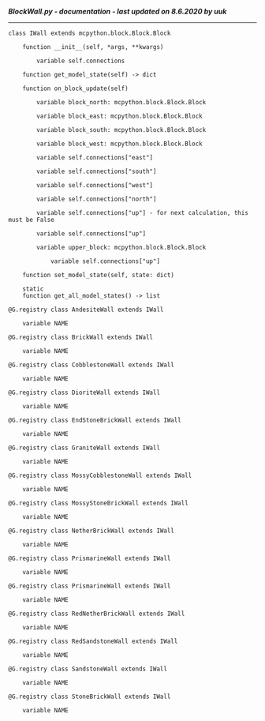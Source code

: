 ***BlockWall.py - documentation - last updated on 8.6.2020 by uuk***
___

    class IWall extends mcpython.block.Block.Block

        function __init__(self, *args, **kwargs)

            variable self.connections

        function get_model_state(self) -> dict

        function on_block_update(self)

            variable block_north: mcpython.block.Block.Block

            variable block_east: mcpython.block.Block.Block

            variable block_south: mcpython.block.Block.Block

            variable block_west: mcpython.block.Block.Block

            variable self.connections["east"]

            variable self.connections["south"]

            variable self.connections["west"]

            variable self.connections["north"]

            variable self.connections["up"] - for next calculation, this must be False

            variable self.connections["up"]

            variable upper_block: mcpython.block.Block.Block

                variable self.connections["up"]

        function set_model_state(self, state: dict)

        static
        function get_all_model_states() -> list

    @G.registry class AndesiteWall extends IWall

        variable NAME

    @G.registry class BrickWall extends IWall

        variable NAME

    @G.registry class CobblestoneWall extends IWall

        variable NAME

    @G.registry class DioriteWall extends IWall

        variable NAME

    @G.registry class EndStoneBrickWall extends IWall

        variable NAME

    @G.registry class GraniteWall extends IWall

        variable NAME

    @G.registry class MossyCobblestoneWall extends IWall

        variable NAME

    @G.registry class MossyStoneBrickWall extends IWall

        variable NAME

    @G.registry class NetherBrickWall extends IWall

        variable NAME

    @G.registry class PrismarineWall extends IWall

        variable NAME

    @G.registry class PrismarineWall extends IWall

        variable NAME

    @G.registry class RedNetherBrickWall extends IWall

        variable NAME

    @G.registry class RedSandstoneWall extends IWall

        variable NAME

    @G.registry class SandstoneWall extends IWall

        variable NAME

    @G.registry class StoneBrickWall extends IWall

        variable NAME